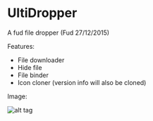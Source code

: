 # UltiDropper
A fud file dropper (Fud 27/12/2015)

Features:
* File downloader
* Hide file
* File binder
* Icon cloner (version info will also be cloned)

Image:

![alt tag](http://i.imgur.com/4rfXrt0.png)

